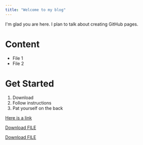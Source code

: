 ```yaml
---
title: "Welcome to my blog"
---
```


I'm glad you are here. I plan to talk about creating GitHub pages.

# Content
- File 1
- File 2

# Get Started
1. Download
2. Follow instructions
3. Pat yourself on the back

[Here is a link](/test.txt)

<a id="raw-url" href="https://raw.githubusercontent.com/semanej/github-pages-with-jekyll/master/test.txt" download="download" target=_blank>Download FILE</a>

<a id="raw-url" href="https://semanej.github.io/github-pages-with-jekyll/test.txt" download="download" target="_blank">Download FILE</a>

